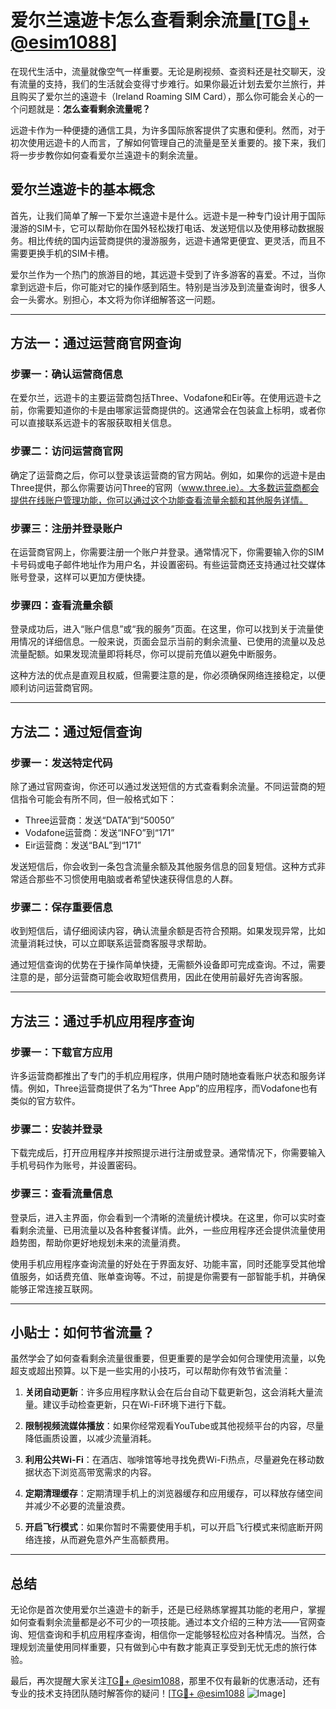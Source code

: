 # 爱尔兰遠遊卡怎么查看剩余流量[[TG💪+ @esim1088](https://t.me/s/esim1088)]

在现代生活中，流量就像空气一样重要。无论是刷视频、查资料还是社交聊天，没有流量的支持，我们的生活就会变得寸步难行。如果你最近计划去爱尔兰旅行，并且购买了爱尔兰的遠遊卡（Ireland Roaming SIM Card），那么你可能会关心的一个问题就是：**怎么查看剩余流量呢？**

远遊卡作为一种便捷的通信工具，为许多国际旅客提供了实惠和便利。然而，对于初次使用远遊卡的人而言，了解如何管理自己的流量是至关重要的。接下来，我们将一步步教你如何查看爱尔兰遠遊卡的剩余流量。

## 爱尔兰遠遊卡的基本概念

首先，让我们简单了解一下爱尔兰遠遊卡是什么。远遊卡是一种专门设计用于国际漫游的SIM卡，它可以帮助你在国外轻松拨打电话、发送短信以及使用移动数据服务。相比传统的国内运营商提供的漫游服务，远遊卡通常更便宜、更灵活，而且不需要更换手机的SIM卡槽。

爱尔兰作为一个热门的旅游目的地，其远遊卡受到了许多游客的喜爱。不过，当你拿到远遊卡后，你可能对它的操作感到陌生。特别是当涉及到流量查询时，很多人会一头雾水。别担心，本文将为你详细解答这一问题。

---

## 方法一：通过运营商官网查询

### 步骤一：确认运营商信息
在爱尔兰，远遊卡的主要运营商包括Three、Vodafone和Eir等。在使用远遊卡之前，你需要知道你的卡是由哪家运营商提供的。这通常会在包装盒上标明，或者你可以直接联系远遊卡的客服获取相关信息。

### 步骤二：访问运营商官网
确定了运营商之后，你可以登录该运营商的官方网站。例如，如果你的远遊卡是由Three提供，那么你需要访问Three的官网（www.three.ie）。大多数运营商都会提供在线账户管理功能，你可以通过这个功能查看流量余额和其他服务详情。

### 步骤三：注册并登录账户
在运营商官网上，你需要注册一个账户并登录。通常情况下，你需要输入你的SIM卡号码或电子邮件地址作为用户名，并设置密码。有些运营商还支持通过社交媒体账号登录，这样可以更加方便快捷。

### 步骤四：查看流量余额
登录成功后，进入“账户信息”或“我的服务”页面。在这里，你可以找到关于流量使用情况的详细信息。一般来说，页面会显示当前的剩余流量、已使用的流量以及总流量配额。如果发现流量即将耗尽，你可以提前充值以避免中断服务。

这种方法的优点是直观且权威，但需要注意的是，你必须确保网络连接稳定，以便顺利访问运营商官网。

---

## 方法二：通过短信查询

### 步骤一：发送特定代码
除了通过官网查询，你还可以通过发送短信的方式查看剩余流量。不同运营商的短信指令可能会有所不同，但一般格式如下：

- Three运营商：发送“DATA”到“50050”
- Vodafone运营商：发送“INFO”到“171”
- Eir运营商：发送“BAL”到“171”

发送短信后，你会收到一条包含流量余额及其他服务信息的回复短信。这种方式非常适合那些不习惯使用电脑或者希望快速获得信息的人群。

### 步骤二：保存重要信息
收到短信后，请仔细阅读内容，确认流量余额是否符合预期。如果发现异常，比如流量消耗过快，可以立即联系运营商客服寻求帮助。

通过短信查询的优势在于操作简单快捷，无需额外设备即可完成查询。不过，需要注意的是，部分运营商可能会收取短信费用，因此在使用前最好先咨询客服。

---

## 方法三：通过手机应用程序查询

### 步骤一：下载官方应用
许多运营商都推出了专门的手机应用程序，供用户随时随地查看账户状态和服务详情。例如，Three运营商提供了名为“Three App”的应用程序，而Vodafone也有类似的官方软件。

### 步骤二：安装并登录
下载完成后，打开应用程序并按照提示进行注册或登录。通常情况下，你需要输入手机号码作为账号，并设置密码。

### 步骤三：查看流量信息
登录后，进入主界面，你会看到一个清晰的流量统计模块。在这里，你可以实时查看剩余流量、已用流量以及各种套餐详情。此外，一些应用程序还会提供流量使用趋势图，帮助你更好地规划未来的流量消费。

使用手机应用程序查询流量的好处在于界面友好、功能丰富，同时还能享受其他增值服务，如话费充值、账单查询等。不过，前提是你需要有一部智能手机，并确保能够正常连接互联网。

---

## 小贴士：如何节省流量？

虽然学会了如何查看剩余流量很重要，但更重要的是学会如何合理使用流量，以免超支或超出预算。以下是一些实用的小技巧，可以帮助你有效节省流量：

1. **关闭自动更新**：许多应用程序默认会在后台自动下载更新包，这会消耗大量流量。建议手动检查更新，只在Wi-Fi环境下进行下载。
   
2. **限制视频流媒体播放**：如果你经常观看YouTube或其他视频平台的内容，尽量降低画质设置，以减少流量消耗。

3. **利用公共Wi-Fi**：在酒店、咖啡馆等地寻找免费Wi-Fi热点，尽量避免在移动数据状态下浏览高带宽需求的内容。

4. **定期清理缓存**：定期清理手机上的浏览器缓存和应用缓存，可以释放存储空间并减少不必要的流量浪费。

5. **开启飞行模式**：如果你暂时不需要使用手机，可以开启飞行模式来彻底断开网络连接，从而避免意外产生高额费用。

---

## 总结

无论你是首次使用爱尔兰遠遊卡的新手，还是已经熟练掌握其功能的老用户，掌握如何查看剩余流量都是必不可少的一项技能。通过本文介绍的三种方法——官网查询、短信查询和手机应用程序查询，相信你一定能够轻松应对各种情况。当然，合理规划流量使用同样重要，只有做到心中有数才能真正享受到无忧无虑的旅行体验。

最后，再次提醒大家关注[TG💪+ @esim1088](https://t.me/s/esim1088)，那里不仅有最新的优惠活动，还有专业的技术支持团队随时解答你的疑问！[[TG💪+ @esim1088](https://t.me/s/esim1088) ![Image](https://i.postimg.cc/4NQfJmqS/Snipaste-2025-05-13-00-14-12.png)]
